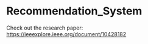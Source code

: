 # Recommendation_System



Check out the research paper:
https://ieeexplore.ieee.org/document/10428182


